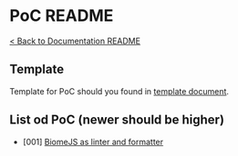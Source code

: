 # PoC README
[< Back to Documentation README](../README.md)

## Template
Template for PoC should you found in [template document](template.md).

## List od PoC (newer should be higher)
- [001] [BiomeJS as linter and formatter](001-BiomeJS-linter.md)